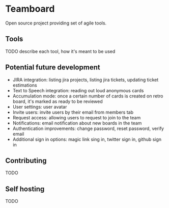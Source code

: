 # Teamboard

Open source project providing set of agile tools.

## Tools

TODO describe each tool, how it's meant to be used

## Potential future development

- JIRA integration: listing jira projects, listing jira tickets, updating ticket estimations
- Text to Speech integration: reading out loud anonymous cards
- Accumulation mode: once a certain number of cards is created on retro board, it's marked as ready to be reviewed
- User settings: user avatar
- Invite users: invite users by their email from members tab
- Request access: allowing users to request to join to the team
- Notifications: email notification about new boards in the team
- Authentication improvements: change password, reset password, verify email
- Additional sign in options: magic link sing in, twitter sign in, github sign in

## Contributing

TODO

## Self hosting

TODO
